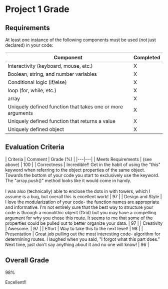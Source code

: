# Project 1 Grade

## Requirements
At least one instance of the following components must be used (not just declared) in your code:

|  Component | Completed |
|---|---|
| Interactivity (keyboard, mouse, etc.)  | X |
| Boolean, string, and number variables  | X |
| Conditional logic (if/else) | X |
| loop (for, while, etc.)  | X |
| array  | X |
| Uniquely defined function that takes one or more arguments | X |
| Uniquely defined function that returns a value  | X |
| Uniquely defined object  | X |


## Evaluation Criteria

|  Criteria | Comment | Grade (%) |
|---|---|
| Meets Requirements  | (see above) | 100 |
| Correctness  | Incredible!! Get in the habit of using the "this" keyword when referring to the object properties of the same object. Towards the bottom of your code you start to exclusively use the keyword. The "array.push()" method looks like it would come in handy. <br><br> I was also (technically) able to enclose the dots in with towers, which I assume is a bug, but overall this is excellent work! |   97   |
| Design and Style | I love the modularization of your code- the function names are appropriate and informative. I'm not entirely sure that the best way to structure your code is through a monolithic object (Grid) but you may have a compelling argument for why you chose this route. It seems to me that some of the properties could be pulled out to better organize your data.   | 97 |
| Creativity |  Awesome.   | 97  |
| Effort |     Way to take this to the next level!       | 98  |
| Presentation |   Great job pulling out the most interesting code- algorithm for determining routes. I laughed when you said, "I forgot what this part does." Next time, just don't say anything about it and no one will know!   | 96  |



## Overall Grade

98%

Excellent!!
